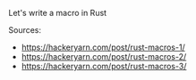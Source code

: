 Let's write a macro in Rust

Sources: 
 - https://hackeryarn.com/post/rust-macros-1/
 - https://hackeryarn.com/post/rust-macros-2/
 - https://hackeryarn.com/post/rust-macros-3/